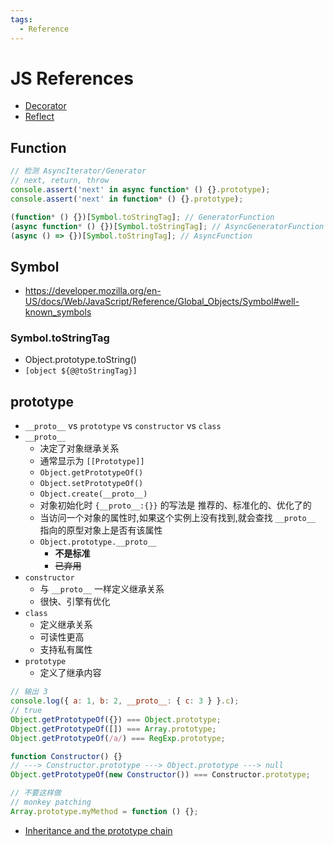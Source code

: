 ```yaml
---
tags:
  - Reference
---
```


# JS References

- [Decorator](./js-decorator.md)
- [Reflect](./js-reflect.md)

## Function

```js
// 检测 AsyncIterator/Generator
// next, return, throw
console.assert('next' in async function* () {}.prototype);
console.assert('next' in function* () {}.prototype);

(function* () {})[Symbol.toStringTag]; // GeneratorFunction
(async function* () {})[Symbol.toStringTag]; // AsyncGeneratorFunction
(async () => {})[Symbol.toStringTag]; // AsyncFunction
```

## Symbol

- https://developer.mozilla.org/en-US/docs/Web/JavaScript/Reference/Global_Objects/Symbol#well-known_symbols

### Symbol.toStringTag

- Object.prototype.toString()
- `[object ${@@toStringTag}]`

## prototype

- `__proto__` vs `prototype` vs `constructor` vs `class`
- `__proto__`
  - 决定了对象继承关系
  - 通常显示为 `[[Prototype]]`
  - `Object.getPrototypeOf()`
  - `Object.setPrototypeOf()`
  - `Object.create(__proto__)`
  - 对象初始化时 `{__proto__:{}}` 的写法是 推荐的、标准化的、优化了的
  - 当访问一个对象的属性时,如果这个实例上没有找到,就会查找 `__proto__` 指向的原型对象上是否有该属性
  - `Object.prototype.__proto__ `
    - **不是标准**
    - ~~已弃用~~
- `constructor`
  - 与 `__proto__` 一样定义继承关系
  - 很快、引擎有优化
- `class`
  - 定义继承关系
  - 可读性更高
  - 支持私有属性
- `prototype`
  - 定义了继承内容

```js
// 输出 3
console.log({ a: 1, b: 2, __proto__: { c: 3 } }.c);
// true
Object.getPrototypeOf({}) === Object.prototype;
Object.getPrototypeOf([]) === Array.prototype;
Object.getPrototypeOf(/a/) === RegExp.prototype;

function Constructor() {}
// ---> Constructor.prototype ---> Object.prototype ---> null
Object.getPrototypeOf(new Constructor()) === Constructor.prototype;

// 不要这样做
// monkey patching
Array.prototype.myMethod = function () {};
```

- [Inheritance and the prototype chain](https://developer.mozilla.org/en-US/docs/Web/JavaScript/Inheritance_and_the_prototype_chain)
